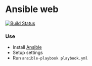 # Ansible web
[![Build Status](https://travis-ci.org/uonick/ansible-web.svg?branch=master)](https://travis-ci.org/uonick/ansible-web)
### Use
* Install [Ansible](https://www.ansible.com/)
* Setup settings
* Run `ansible-playbook playbook.yml`
